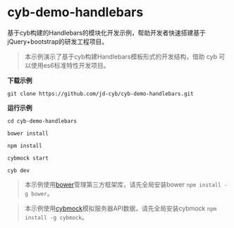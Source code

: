 # cyb-demo-handlebars

基于cyb构建的Handlebars的模块化开发示例，帮助开发者快速搭建基于jQuery+bootstrap的研发工程项目。

> 本示例演示了基于cyb构建Handlebars模板形式的开发结构，借助 cyb 可以使用es6标准特性开发项目。

**下载示例**

```
git clone https://github.com/jd-cyb/cyb-demo-handlebars.git

```

**运行示例**

```
cd cyb-demo-handlebars

bower install

npm install

cybmock start

cyb dev

```

> 本示例使用[bower](https://bower.io/)管理第三方框架库，请先全局安装bower `npm install -g bower`。

> 本示例使用[cybmock](https://github.com/jd-cyb/cybmock)模拟服务器API数据，请先全局安装cybmock `npm install -g cybmock`。
